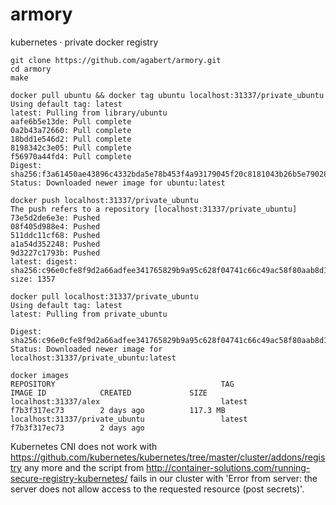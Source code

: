 # armory
kubernetes · private docker registry

```
git clone https://github.com/agabert/armory.git
cd armory
make
```

```
docker pull ubuntu && docker tag ubuntu localhost:31337/private_ubuntu
Using default tag: latest
latest: Pulling from library/ubuntu
aafe6b5e13de: Pull complete
0a2b43a72660: Pull complete
18bdd1e546d2: Pull complete
8198342c3e05: Pull complete
f56970a44fd4: Pull complete
Digest: sha256:f3a61450ae43896c4332bda5e78b453f4a93179045f20c8181043b26b5e79028
Status: Downloaded newer image for ubuntu:latest
```

```
docker push localhost:31337/private_ubuntu
The push refers to a repository [localhost:31337/private_ubuntu]
73e5d2de6e3e: Pushed
08f405d988e4: Pushed
511ddc11cf68: Pushed
a1a54d352248: Pushed
9d3227c1793b: Pushed
latest: digest: sha256:c96e0cfe8f9d2a66adfee341765829b9a95c628f04741c66c49ac58f80aab8d1 size: 1357
```

```
docker pull localhost:31337/private_ubuntu
Using default tag: latest
latest: Pulling from private_ubuntu

Digest: sha256:c96e0cfe8f9d2a66adfee341765829b9a95c628f04741c66c49ac58f80aab8d1
Status: Downloaded newer image for localhost:31337/private_ubuntu:latest
```

```
docker images
REPOSITORY                                     TAG                 IMAGE ID            CREATED             SIZE
localhost:31337/alex                           latest              f7b3f317ec73        2 days ago          117.3 MB
localhost:31337/private_ubuntu                 latest              f7b3f317ec73        2 days ago
```

Kubernetes CNI does not work with https://github.com/kubernetes/kubernetes/tree/master/cluster/addons/registry any more and the script from http://container-solutions.com/running-secure-registry-kubernetes/ fails in our cluster with 'Error from server: the server does not allow access to the requested resource (post secrets)'.

